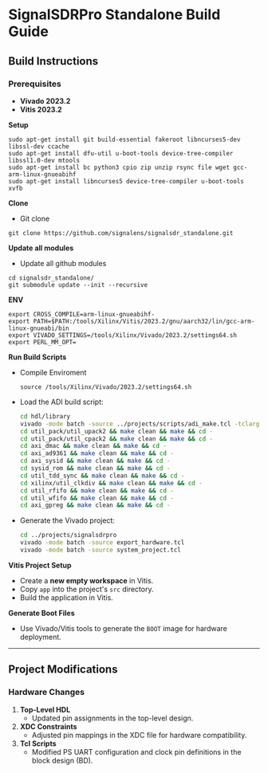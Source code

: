 # SignalSDRPro Standalone Build Guide  

## Build Instructions  

### Prerequisites  
- **Vivado 2023.2**  
- **Vitis 2023.2**  

**Setup**
```
sudo apt-get install git build-essential fakeroot libncurses5-dev libssl-dev ccache
sudo apt-get install dfu-util u-boot-tools device-tree-compiler libssl1.0-dev mtools
sudo apt-get install bc python3 cpio zip unzip rsync file wget gcc-arm-linux-gnueabihf
sudo apt-get install libncurses5 device-tree-compiler u-boot-tools xvfb
```

**Clone**
   - Git clone
   ``` 
   git clone https://github.com/signalens/signalsdr_standalone.git
   ```

**Update all modules**
   - Update all github modules
   ``` 
   cd signalsdr_standalone/
   git submodule update --init --recursive
   ```

**ENV**
   ```
   export CROSS_COMPILE=arm-linux-gnueabihf-
   export PATH=$PATH:/tools/Xilinx/Vitis/2023.2/gnu/aarch32/lin/gcc-arm-linux-gnueabi/bin
   export VIVADO_SETTINGS=/tools/Xilinx/Vivado/2023.2/settings64.sh
   export PERL_MM_OPT=
   ```

**Run Build Scripts**  
   - Compile Enviroment
      ```
      source /tools/Xilinx/Vivado/2023.2/settings64.sh
      ```
     
   - Load the ADI build script:  
     ```bash
     cd hdl/library
     vivado -mode batch -source ../projects/scripts/adi_make.tcl -tclargs build_lib all
     cd util_pack/util_upack2 && make clean && make && cd -
     cd util_pack/util_cpack2 && make clean && make && cd -
     cd axi_dmac && make clean && make && cd -
     cd axi_ad9361 && make clean && make && cd -
     cd axi_sysid && make clean && make && cd -
     cd sysid_rom && make clean && make && cd -
     cd util_tdd_sync && make clean && make && cd -
     cd xilinx/util_clkdiv && make clean && make && cd -
     cd util_rfifo && make clean && make && cd -
     cd util_wfifo && make clean && make && cd -
     cd axi_gpreg && make clean && make && cd -
     ```  
   
   - Generate the Vivado project:  
     ```bash
     cd ../projects/signalsdrpro
     vivado -mode batch -source export_hardware.tcl
     vivado -mode batch -source system_project.tcl
     ```  

**Vitis Project Setup**  
   - Create a **new empty workspace** in Vitis.  
   - Copy `app` into the project's `src` directory.  
   - Build the application in Vitis.  

**Generate Boot Files**  
   - Use Vivado/Vitis tools to generate the `BOOT` image for hardware deployment.  

---

## Project Modifications  

### Hardware Changes  
1. **Top-Level HDL**  
   - Updated pin assignments in the top-level design.  
2. **XDC Constraints**  
   - Adjusted pin mappings in the XDC file for hardware compatibility.  
3. **Tcl Scripts**  
   - Modified PS UART configuration and clock pin definitions in the block design (BD).  
